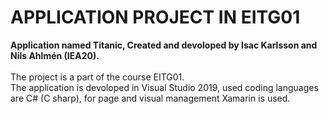 # APPLICATION PROJECT IN EITG01

**Application named Titanic, Created and devoloped by Isac Karlsson and Nils Ahlmén (IEA20).**     
</br>
The project is a part of the course EITG01.   
The application is devoloped in Visual Studio 2019, used coding languages are C# (C sharp), for page and visual management Xamarin is used.
